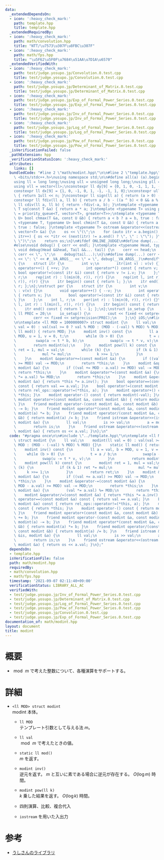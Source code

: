 ```yaml
---
data:
  _extendedDependsOn:
  - icon: ':heavy_check_mark:'
    path: template.hpp
    title: template.hpp
  _extendedRequiredBy:
  - icon: ':heavy_check_mark:'
    path: math/convolution.hpp
    title: "NTT/\u7573\u307F\u8FBC\u307F"
  - icon: ':heavy_check_mark:'
    path: math/fps.hpp
    title: "\u5F62\u5F0F\u7684\u51AA\u7D1A\u6570"
  _extendedVerifiedWith:
  - icon: ':heavy_check_mark:'
    path: test/judge.yosupo.jp/Convolution.0.test.cpp
    title: test/judge.yosupo.jp/Convolution.0.test.cpp
  - icon: ':heavy_check_mark:'
    path: test/judge.yosupo.jp/Determinant_of_Matrix.0.test.cpp
    title: test/judge.yosupo.jp/Determinant_of_Matrix.0.test.cpp
  - icon: ':heavy_check_mark:'
    path: test/judge.yosupo.jp/Exp_of_Formal_Power_Series.0.test.cpp
    title: test/judge.yosupo.jp/Exp_of_Formal_Power_Series.0.test.cpp
  - icon: ':heavy_check_mark:'
    path: test/judge.yosupo.jp/Inv_of_Formal_Power_Series.0.test.cpp
    title: test/judge.yosupo.jp/Inv_of_Formal_Power_Series.0.test.cpp
  - icon: ':heavy_check_mark:'
    path: test/judge.yosupo.jp/Log_of_Formal_Power_Series.0.test.cpp
    title: test/judge.yosupo.jp/Log_of_Formal_Power_Series.0.test.cpp
  - icon: ':heavy_check_mark:'
    path: test/judge.yosupo.jp/Pow_of_Formal_Power_Series.0.test.cpp
    title: test/judge.yosupo.jp/Pow_of_Formal_Power_Series.0.test.cpp
  _isVerificationFailed: false
  _pathExtension: hpp
  _verificationStatusIcon: ':heavy_check_mark:'
  attributes:
    links: []
  bundledCode: "#line 2 \"math/modint.hpp\"\n\n#line 2 \"template.hpp\"\n\n#include\
    \ <bits/stdc++.h>\nusing namespace std;\n\n#define all(a) (a).begin(), (a).end()\n\
    using ll = long long;\nusing ull = unsigned long long;\nusing pll = pair<ll, ll>;\n\
    using vll = vector<ll>;\nconstexpr ll dy[9] = {0, 1, 0, -1, 1, 1, -1, -1, 0};\n\
    constexpr ll dx[9] = {1, 0, -1, 0, 1, -1, -1, 1, 0};\nconstexpr ull bit(int n)\
    \ { return 1ull << n; }\nconstexpr ll sign(ll a) { return (a > 0) - (a < 0); }\n\
    constexpr ll fdiv(ll a, ll b) { return a / b - ((a ^ b) < 0 && a % b); }\nconstexpr\
    \ ll cdiv(ll a, ll b) { return -fdiv(-a, b); }\ntemplate <typename T> constexpr\
    \ T sq(const T &a) { return a * a; }\ntemplate <typename T> using priority_queue_rev\
    \ = priority_queue<T, vector<T>, greater<T>>;\ntemplate <typename T, typename\
    \ U> bool chmax(T &a, const U &b) { return a < b ? a = b, true : false; }\ntemplate\
    \ <typename T, typename U> bool chmin(T &a, const U &b) { return a > b ? a = b,\
    \ true : false; }\ntemplate <typename T> ostream &operator<<(ostream &os, const\
    \ vector<T> &a) {\n    os << \"(\";\n    for (auto itr = a.begin(); itr != a.end();\
    \ itr++) { os << *itr << (next(itr) != a.end() ? \", \" : \"\"); }\n    os <<\
    \ \")\";\n    return os;\n}\n#ifdef ONLINE_JUDGE\n#define dump(...) (void(0))\n\
    #else\nvoid debug() { cerr << endl; }\ntemplate <typename Head, typename... Tail>\
    \ void debug(Head &&head, Tail &&... tail) {\n    cerr << head;\n    if (sizeof...(Tail))\
    \ cerr << \", \";\n    debug(tail...);\n}\n#define dump(...) cerr << __LINE__\
    \ << \": \" << #__VA_ARGS__ << \" = \", debug(__VA_ARGS__)\n#endif\nstruct rep\
    \ {\n    struct itr {\n        int v;\n        itr(int v) : v(v) {}\n        void\
    \ operator++() { ++v; }\n        int operator*() const { return v; }\n       \
    \ bool operator!=(const itr &i) const { return v != i.v; }\n    };\n    int l,\
    \ r;\n    rep(int r) : l(min(0, r)), r(r) {}\n    rep(int l, int r) : l(min(l,\
    \ r)), r(r) {}\n    itr begin() const { return l; };\n    itr end() const { return\
    \ r; };\n};\nstruct per {\n    struct itr {\n        int v;\n        itr(int v)\
    \ : v(v) {}\n        void operator++() { --v; }\n        int operator*() const\
    \ { return v; }\n        bool operator!=(const itr &i) const { return v != i.v;\
    \ }\n    };\n    int l, r;\n    per(int r) : l(min(0, r)), r(r) {}\n    per(int\
    \ l, int r) : l(min(l, r)), r(r) {}\n    itr begin() const { return r - 1; };\n\
    \    itr end() const { return l - 1; };\n};\nstruct io_setup {\n    static constexpr\
    \ ll PREC = 20;\n    io_setup() {\n        cout << fixed << setprecision(PREC);\n\
    \        cerr << fixed << setprecision(PREC);\n    };\n} iOS;\n#line 4 \"math/modint.hpp\"\
    \n\ntemplate <ll MOD = 1000000007> struct modint {\n    ll val;\n    modint(ll\
    \ val = 0) : val(val >= 0 ? val % MOD : (MOD - (-val) % MOD) % MOD) {}\n    static\
    \ ll mod() { return MOD; }\n    modint inv() const {\n        ll a = val, b =\
    \ MOD, u = 1, v = 0, t;\n        while (b > 0) {\n            t = a / b;\n   \
    \         swap(a -= t * b, b);\n            swap(u -= t * v, v);\n        }\n\
    \        return modint(u);\n    }\n    modint pow(ll k) const {\n        modint\
    \ ret = 1, mul = val;\n        while (k) {\n            if (k & 1) ret *= mul;\n\
    \            mul *= mul;\n            k >>= 1;\n        }\n        return ret;\n\
    \    }\n    modint &operator+=(const modint &a) {\n        if ((val += a.val)\
    \ >= MOD) val -= MOD;\n        return *this;\n    }\n    modint &operator-=(const\
    \ modint &a) {\n        if ((val += MOD - a.val) >= MOD) val -= MOD;\n       \
    \ return *this;\n    }\n    modint &operator*=(const modint &a) {\n        (val\
    \ *= a.val) %= MOD;\n        return *this;\n    }\n    modint &operator/=(const\
    \ modint &a) { return *this *= a.inv(); }\n    bool operator==(const modint &a)\
    \ const { return val == a.val; }\n    bool operator!=(const modint &a) const {\
    \ return rel_ops::operator!=(*this, a); }\n    modint operator+() const { return\
    \ *this; }\n    modint operator-() const { return modint(-val); }\n    friend\
    \ modint operator+(const modint &a, const modint &b) { return modint(a) += b;\
    \ }\n    friend modint operator-(const modint &a, const modint &b) { return modint(a)\
    \ -= b; }\n    friend modint operator*(const modint &a, const modint &b) { return\
    \ modint(a) *= b; }\n    friend modint operator/(const modint &a, const modint\
    \ &b) { return modint(a) /= b; }\n    friend istream &operator>>(istream &is,\
    \ modint &a) {\n        ll val;\n        is >> val;\n        a = modint(val);\n\
    \        return is;\n    }\n    friend ostream &operator<<(ostream &os, const\
    \ modint &a) { return os << a.val; }\n};\n"
  code: "#pragma once\n\n#include \"../template.hpp\"\n\ntemplate <ll MOD = 1000000007>\
    \ struct modint {\n    ll val;\n    modint(ll val = 0) : val(val >= 0 ? val %\
    \ MOD : (MOD - (-val) % MOD) % MOD) {}\n    static ll mod() { return MOD; }\n\
    \    modint inv() const {\n        ll a = val, b = MOD, u = 1, v = 0, t;\n   \
    \     while (b > 0) {\n            t = a / b;\n            swap(a -= t * b, b);\n\
    \            swap(u -= t * v, v);\n        }\n        return modint(u);\n    }\n\
    \    modint pow(ll k) const {\n        modint ret = 1, mul = val;\n        while\
    \ (k) {\n            if (k & 1) ret *= mul;\n            mul *= mul;\n       \
    \     k >>= 1;\n        }\n        return ret;\n    }\n    modint &operator+=(const\
    \ modint &a) {\n        if ((val += a.val) >= MOD) val -= MOD;\n        return\
    \ *this;\n    }\n    modint &operator-=(const modint &a) {\n        if ((val +=\
    \ MOD - a.val) >= MOD) val -= MOD;\n        return *this;\n    }\n    modint &operator*=(const\
    \ modint &a) {\n        (val *= a.val) %= MOD;\n        return *this;\n    }\n\
    \    modint &operator/=(const modint &a) { return *this *= a.inv(); }\n    bool\
    \ operator==(const modint &a) const { return val == a.val; }\n    bool operator!=(const\
    \ modint &a) const { return rel_ops::operator!=(*this, a); }\n    modint operator+()\
    \ const { return *this; }\n    modint operator-() const { return modint(-val);\
    \ }\n    friend modint operator+(const modint &a, const modint &b) { return modint(a)\
    \ += b; }\n    friend modint operator-(const modint &a, const modint &b) { return\
    \ modint(a) -= b; }\n    friend modint operator*(const modint &a, const modint\
    \ &b) { return modint(a) *= b; }\n    friend modint operator/(const modint &a,\
    \ const modint &b) { return modint(a) /= b; }\n    friend istream &operator>>(istream\
    \ &is, modint &a) {\n        ll val;\n        is >> val;\n        a = modint(val);\n\
    \        return is;\n    }\n    friend ostream &operator<<(ostream &os, const\
    \ modint &a) { return os << a.val; }\n};"
  dependsOn:
  - template.hpp
  isVerificationFile: false
  path: math/modint.hpp
  requiredBy:
  - math/convolution.hpp
  - math/fps.hpp
  timestamp: '2021-09-07 02:11:40+09:00'
  verificationStatus: LIBRARY_ALL_AC
  verifiedWith:
  - test/judge.yosupo.jp/Inv_of_Formal_Power_Series.0.test.cpp
  - test/judge.yosupo.jp/Determinant_of_Matrix.0.test.cpp
  - test/judge.yosupo.jp/Log_of_Formal_Power_Series.0.test.cpp
  - test/judge.yosupo.jp/Pow_of_Formal_Power_Series.0.test.cpp
  - test/judge.yosupo.jp/Convolution.0.test.cpp
  - test/judge.yosupo.jp/Exp_of_Formal_Power_Series.0.test.cpp
documentation_of: math/modint.hpp
layout: document
title: modint
---
```


# 概要
- $\bmod\,m$ で考えた整数について、各種演算をサポートする。

# 詳細
- `<ll MOD> struct modint`  
    modint 本体。

    - `ll MOD`  
        テンプレート引数として与える法 $m$。

    - `ll val`  
        $\bmod\,m$ で考えたときの値。

    - `static ll mod()`  
        $m$ を返す。

    - `modint inv()`  
        逆元を返す。 $m$ と互いに素である場合に逆元が存在する。 $O(\log m)$ 時間。

    - `modint pow(ll k)`  
        $k$ 乗した結果を返す。 $O(\log k)$ 時間。

    - 四則演算、比較、複合代入

    - `iostream` を用いた入出力


# 参考
- [うしさんのライブラリ](https://ei1333.github.io/library/math/combinatorics/mod-int.cpp)